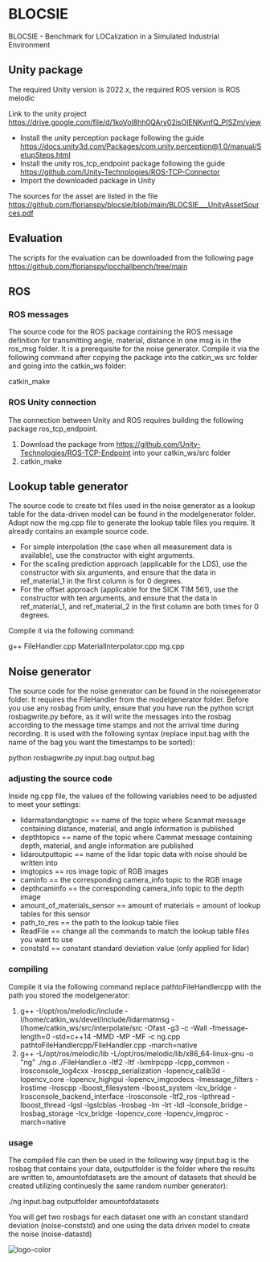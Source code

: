 # BLOCSIE
BLOCSIE - Benchmark for LOCalization in a Simulated Industrial Environment
## Unity package
The required Unity version is 2022.x, the required ROS version is ROS melodic

Link to the unity project
https://drive.google.com/file/d/1koVoI8hh0QAry02isOlENKvnfQ_PISZm/view
* Install the unity perception package following the guide https://docs.unity3d.com/Packages/com.unity.perception@1.0/manual/SetupSteps.html
* Install the unity ros_tcp_endpoint package following the guide https://github.com/Unity-Technologies/ROS-TCP-Connector
* Import the downloaded package in Unity 

The sources for the asset are listed in the file https://github.com/florianspy/blocsie/blob/main/BLOCSIE___UnityAssetSources.pdf
## Evaluation
The scripts for the evaluation can be downloaded from the following page https://github.com/florianspy/locchallbench/tree/main
## ROS 
### ROS messages
The source code for the ROS package containing the ROS message definition for transmitting angle, material, distance in one msg is in the ros_msg folder. It is a prerequisite for the noise generator. Compile it via the following command after copying the package into the catkin_ws src folder and going into the catkin_ws folder:

catkin_make
### ROS Unity connection
The connection between Unity and ROS requires building the following package ros_tcp_endpoint.
1. Download the package from  https://github.com/Unity-Technologies/ROS-TCP-Endpoint into your catkin_ws/src folder
2. catkin_make

## Lookup table generator 
The source code to create txt files used in the noise generator as a lookup table for the data-driven model can be found in the modelgenerator folder.
Adopt now the mg.cpp file to generate the lookup table files you require. It already contains an example source code.
* For simple interpolation (the case when all measurement data is available), use the constructor with eight arguments.
* For the scaling prediction approach (applicable for the LDS), use the constructor with six arguments, and ensure that the data in ref_material_1 in the first column is for 0 degrees.
* For the offset approach (applicable for the SICK TIM 561), use the constructor with ten arguments, and ensure that the data in ref_material_1, and ref_material_2 in the first column are both times for 0 degrees.

Compile it via the following command:

g++ FileHandler.cpp MaterialInterpolator.cpp mg.cpp

## Noise generator 
The source code for the noise generator can be found in the noisegenerator folder. It requires the FileHandler from the modelgenerator folder. Before you use any rosbag from unity, ensure that you have run the python script rosbagwrite.py before, as it will write the messages into the rosbag according to the message time stamps and not the arrival time during recording. It is used with the following syntax (replace input.bag with the name of the bag you want the timestamps to be sorted):

python rosbagwrite.py input.bag output.bag
### adjusting the source code
Inside ng.cpp file, the values of the following variables need to be adjusted to meet your settings:
* lidarmatandangtopic == name of the topic where Scanmat message containing distance, material, and angle information is published
* depthtopics == name of the topic where Cammat message containing depth, material, and angle information are published
* lidaroutputtopic == name of the lidar topic data with noise should be written into
* imgtopics == ros image topic of RGB images
* caminfo == the corresponding camera_info topic to the RGB image
* depthcaminfo == the corresponding camera_info topic to the depth image
* amount_of_materials_sensor == amount of materials = amount of lookup tables for this sensor
* path_to_res == the path to the lookup table files
* ReadFile == change all the commands to match the lookup table files you want to use
* conststd == constant standard deviation value (only applied for lidar)

### compiling

Compile it via the following command replace pathtoFileHandlercpp with the path you stored the modelgenerator:

1. g++  -I/opt/ros/melodic/include -I/home/catkin_ws/devel/include/lidarmatmsg -I/home/catkin_ws/src/interpolate/src -Ofast -g3 -c -Wall -fmessage-length=0 -std=c++14 -MMD -MP -MF  -c ng.cpp pathtoFileHandlercpp/FileHandler.cpp  -march=native
2. g++ -L/opt/ros/melodic/lib -L/opt/ros/melodic/lib/x86_64-linux-gnu -o "ng" ./ng.o ./FileHandler.o  -ltf2 -ltf -lxmlrpcpp -lcpp_common -lrosconsole_log4cxx -lroscpp_serialization -lopencv_calib3d -lopencv_core -lopencv_highgui -lopencv_imgcodecs -lmessage_filters -lrostime -lroscpp -lboost_filesystem -lboost_system -lcv_bridge -lrosconsole_backend_interface -lrosconsole -ltf2_ros -lpthread -lboost_thread -lgsl -lgslcblas -lrosbag  -lm -lrt -ldl -lconsole_bridge  -lrosbag_storage -lcv_bridge -lopencv_core -lopencv_imgproc  -march=native
   
### usage

The compiled file can then be used in the following way (input.bag is the rosbag that contains your data, outputfolder is the folder where the results are written to, amountofdatasets are the amount of datasets that should be created utilizing continuesly the same random number generator):

./ng input.bag outputfolder amountofdatasets

You will get two rosbags for each dataset one with an constant standard deviation (noise-conststd) and one using the data driven model to create the noise (noise-datastd)

![logo-color](https://github.com/florianspy/blocsie/assets/39183098/504c376e-401c-45a2-a8a5-c388fd32ef49)
